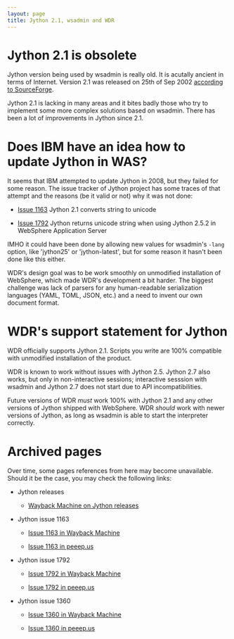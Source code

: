 ```yaml
---
layout: page
title: Jython 2.1, wsadmin and WDR
---
```


# Jython 2.1 is obsolete

Jython version being used by wsadmin is really old. It is acutally ancient in terms of Internet. Version 2.1 was released on 25th of Sep 2002 [according to SourceForge](http://sourceforge.net/projects/jython/files/jython/).

Jython 2.1 is lacking in many areas and it bites badly those who try to implement some more complex solutions based on wsadmin. There has been a lot of improvements in Jython since 2.1.

# Does IBM have an idea how to update Jython in WAS?

It seems that IBM attempted to update Jython in 2008, but they failed for some reason. The issue tracker of Jython project has some traces of that attempt and
the reasons (be it valid or not) why it was not done:

* [Issue 1163](http://bugs.jython.org/issue1163) Jython 2.1 converts string to unicode

* [Issue 1792](http://bugs.jython.org/issue1792) Jython returns unicode string when using Jython 2.5.2 in WebSphere Application Server

IMHO it could have been done by allowing new values for wsadmin's `-lang` option, like 'jython25' or 'jython-latest', but for some reason it hasn't been done like this either.

WDR's design goal was to be work smoothly on unmodified installation of WebSphere, which made WDR's development a bit harder. The biggest challenge was lack of parsers for any human-readable serialization languages (YAML, TOML, JSON, etc.) and a need to invent our own document format.

# WDR's support statement for Jython

WDR officially supports Jython 2.1. Scripts you write are 100% compatible with unmodified installation of the product.

WDR is known to work without issues with Jython 2.5. Jython 2.7 also works, but only in non-interactive sessions; interactive sesssion with wsadmin and Jython 2.7 does not start due to API incompatibilities.

Future versions of WDR *must* work 100% with Jython 2.1 and any other versions of Jython shipped with WebSphere. WDR *should* work with newer versions of Jython, as long as wsadmin is able to start the interpreter correctly.

# Archived pages

Over time, some pages references from here may become unavailable. Should it be the case, you may check the following links:

* Jython releases

  * [Wayback Machine on Jython releases](http://web.archive.org/web/20120827132430/http://sourceforge.net/projects/jython/files/jython/)

* Jython issue 1163

  * [Issue 1163 in Wayback Machine](http://web.archive.org/web/20120816055710/http://bugs.jython.org/issue1163)

  * [Issue 1163 in peeep.us](http://www.peeep.us/6c69e92d)

* Jython issue 1792

  * [Issue 1792 in Wayback Machine](http://web.archive.org/web/20130904194339/http://bugs.jython.org/issue1792)

  * [Issue 1792 in peeep.us](http://www.peeep.us/4884b502)

* Jython issue 1360

  * [Issue 1360 in Wayback Machine](http://web.archive.org/web/20100707121750/http://bugs.jython.org/issue1360)

  * [Issue 1360 in peeep.us](http://www.peeep.us/8637cd02)

